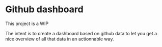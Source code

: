# Github dashboard

This project is a WIP

The intent is to create a dashboard based on github data to let you get a nice overview of all that data in an actionnable way.
